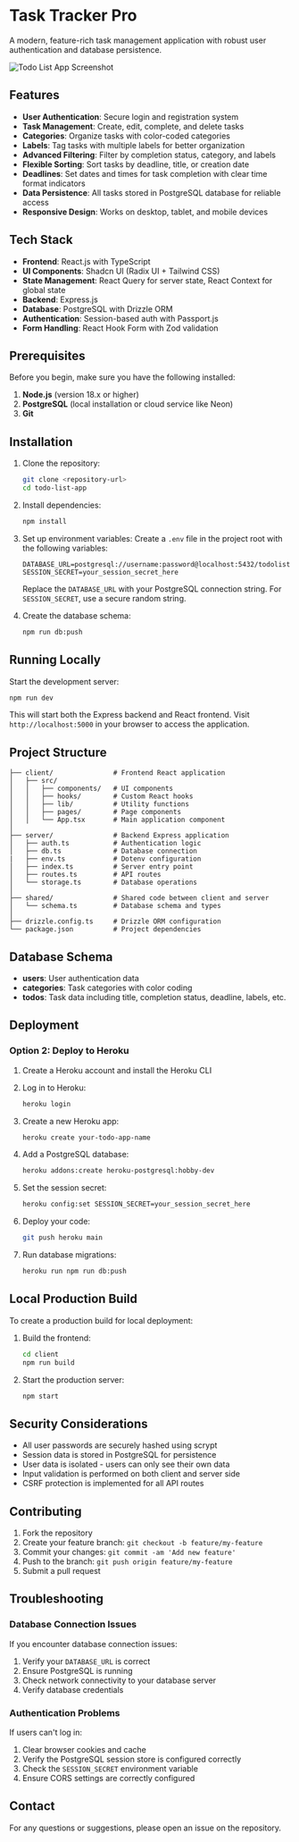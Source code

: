 # Task Tracker Pro

A modern, feature-rich task management application with robust user authentication and database persistence.

![Todo List App Screenshot](https://example.com/screenshot.png)

## Features

- **User Authentication**: Secure login and registration system
- **Task Management**: Create, edit, complete, and delete tasks
- **Categories**: Organize tasks with color-coded categories
- **Labels**: Tag tasks with multiple labels for better organization
- **Advanced Filtering**: Filter by completion status, category, and labels
- **Flexible Sorting**: Sort tasks by deadline, title, or creation date
- **Deadlines**: Set dates and times for task completion with clear time format indicators
- **Data Persistence**: All tasks stored in PostgreSQL database for reliable access
- **Responsive Design**: Works on desktop, tablet, and mobile devices

## Tech Stack

- **Frontend**: React.js with TypeScript
- **UI Components**: Shadcn UI (Radix UI + Tailwind CSS)
- **State Management**: React Query for server state, React Context for global state
- **Backend**: Express.js
- **Database**: PostgreSQL with Drizzle ORM
- **Authentication**: Session-based auth with Passport.js
- **Form Handling**: React Hook Form with Zod validation

## Prerequisites

Before you begin, make sure you have the following installed:

1. **Node.js** (version 18.x or higher)
2. **PostgreSQL** (local installation or cloud service like Neon)
3. **Git**

## Installation

1. Clone the repository:
   ```bash
   git clone <repository-url>
   cd todo-list-app
   ```

2. Install dependencies:
   ```bash
   npm install
   ```

3. Set up environment variables:
   Create a `.env` file in the project root with the following variables:
   ```
   DATABASE_URL=postgresql://username:password@localhost:5432/todolist
   SESSION_SECRET=your_session_secret_here
   ```
   Replace the `DATABASE_URL` with your PostgreSQL connection string. For `SESSION_SECRET`, use a secure random string.

4. Create the database schema:
   ```bash
   npm run db:push
   ```

## Running Locally

Start the development server:
```bash
npm run dev
```

This will start both the Express backend and React frontend. Visit `http://localhost:5000` in your browser to access the application.

## Project Structure

```
├── client/               # Frontend React application
│   ├── src/
│   │   ├── components/   # UI components
│   │   ├── hooks/        # Custom React hooks
│   │   ├── lib/          # Utility functions
│   │   ├── pages/        # Page components
│   │   └── App.tsx       # Main application component
│
├── server/               # Backend Express application
│   ├── auth.ts           # Authentication logic
│   ├── db.ts             # Database connection
|   ├── env.ts            # Dotenv configuration
│   ├── index.ts          # Server entry point
│   ├── routes.ts         # API routes
│   └── storage.ts        # Database operations
│
├── shared/               # Shared code between client and server
│   └── schema.ts         # Database schema and types
│
├── drizzle.config.ts     # Drizzle ORM configuration
└── package.json          # Project dependencies
```

## Database Schema

- **users**: User authentication data
- **categories**: Task categories with color coding
- **todos**: Task data including title, completion status, deadline, labels, etc.

## Deployment

### Option 2: Deploy to Heroku

1. Create a Heroku account and install the Heroku CLI
2. Log in to Heroku:
   ```bash
   heroku login
   ```

3. Create a new Heroku app:
   ```bash
   heroku create your-todo-app-name
   ```

4. Add a PostgreSQL database:
   ```bash
   heroku addons:create heroku-postgresql:hobby-dev
   ```

5. Set the session secret:
   ```bash
   heroku config:set SESSION_SECRET=your_session_secret_here
   ```

6. Deploy your code:
   ```bash
   git push heroku main
   ```

7. Run database migrations:
   ```bash
   heroku run npm run db:push
   ```

## Local Production Build

To create a production build for local deployment:

1. Build the frontend:
   ```bash
   cd client
   npm run build
   ```

2. Start the production server:
   ```bash
   npm start
   ```

## Security Considerations

- All user passwords are securely hashed using scrypt
- Session data is stored in PostgreSQL for persistence
- User data is isolated - users can only see their own data
- Input validation is performed on both client and server side
- CSRF protection is implemented for all API routes

## Contributing

1. Fork the repository
2. Create your feature branch: `git checkout -b feature/my-feature`
3. Commit your changes: `git commit -am 'Add new feature'`
4. Push to the branch: `git push origin feature/my-feature`
5. Submit a pull request

## Troubleshooting

### Database Connection Issues

If you encounter database connection issues:

1. Verify your `DATABASE_URL` is correct
2. Ensure PostgreSQL is running
3. Check network connectivity to your database server
4. Verify database credentials

### Authentication Problems

If users can't log in:

1. Clear browser cookies and cache
2. Verify the PostgreSQL session store is configured correctly
3. Check the `SESSION_SECRET` environment variable
4. Ensure CORS settings are correctly configured

## Contact

For any questions or suggestions, please open an issue on the repository.